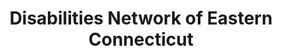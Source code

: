 ---
title: "Disabilities Network of Eastern Connecticut"
url: /norwich/disabilities-network-of-eastern-connecticut/
shop: shop
---